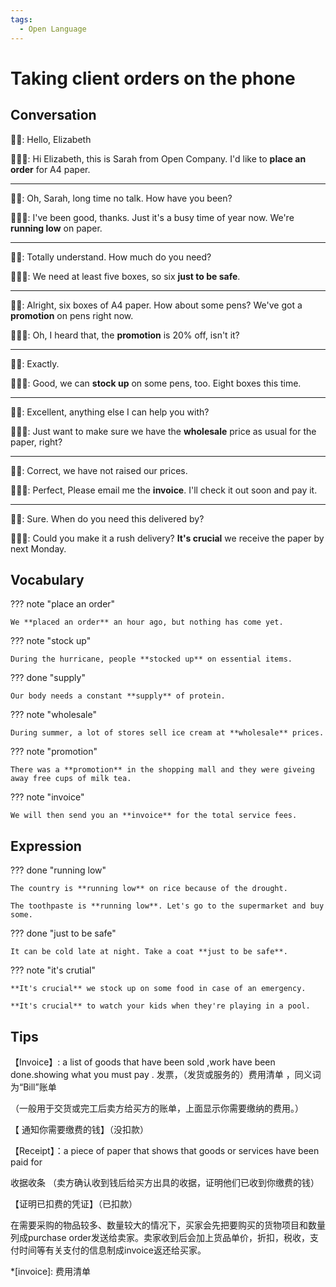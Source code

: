 ```yaml
---
tags:
  - Open Language
---
```

# Taking client orders on the phone

## Conversation

👩‍💼: Hello, Elizabeth

👩🏻‍💼: Hi Elizabeth, this is Sarah from Open Company. I'd like to **place an order** for A4 paper.

---

👩‍💼: Oh, Sarah, long time no talk. How have you been?

👩🏻‍💼: I've been good, thanks. Just it's a busy time of year now. We're **running low** on paper.

---

👩‍💼: Totally understand. How much do you need?

👩🏻‍💼: We need at least five boxes, so six **just to be safe**.

---

👩‍💼: Alright, six boxes of A4 paper. How about some pens? We've got a **promotion** on pens right now.

👩🏻‍💼: Oh, I heard that, the **promotion** is 20% off, isn't it?

---

👩‍💼: Exactly.

👩🏻‍💼: Good, we can **stock up** on some pens, too. Eight boxes this time.

---

👩‍💼: Excellent, anything else I can help you with?

👩🏻‍💼: Just want to make sure we have the **wholesale** price as usual for the paper, right?

---

👩‍💼: Correct, we have not raised our prices.

👩🏻‍💼: Perfect, Please email me the **invoice**. I'll check it out soon and pay it.

---

👩‍💼: Sure. When do you need this delivered by?

👩🏻‍💼: Could you make it a rush delivery? **It's crucial** we receive the paper by next Monday.

## Vocabulary

??? note "place an order"

    We **placed an order** an hour ago, but nothing has come yet.

??? note "stock up"

    During the hurricane, people **stocked up** on essential items.

??? done "supply"

    Our body needs a constant **supply** of protein.

??? note "wholesale"

    During summer, a lot of stores sell ice cream at **wholesale** prices.

??? note "promotion"

    There was a **promotion** in the shopping mall and they were giveing away free cups of milk tea.

??? note "invoice"

    We will then send you an **invoice** for the total service fees.

## Expression

??? done "running low"

    The country is **running low** on rice because of the drought.

    The toothpaste is **running low**. Let's go to the supermarket and buy some.

??? done "just to be safe"

    It can be cold late at night. Take a coat **just to be safe**.

??? note "it's crutial"

    **It's crucial** we stock up on some food in case of an emergency.

    **It's crucial** to watch your kids when they're playing in a pool.

## Tips

【Invoice】: a list of goods that have been sold ,work have been done.showing what you must pay . 发票，（发货或服务的）费用清单 ，同义词为“Bill”账单

（一般用于交货或完工后卖方给买方的账单，上面显示你需要缴纳的费用。）

【 通知你需要缴费的钱】（没扣款）

【Receipt】：a piece of paper that shows that goods or services have been paid for

收据收条 （卖方确认收到钱后给买方出具的收据，证明他们已收到你缴费的钱）

【证明已扣费的凭证】（已扣款）

在需要采购的物品较多、数量较大的情况下，买家会先把要购买的货物项目和数量列成purchase order发送给卖家。卖家收到后会加上货品单价，折扣，税收，支付时间等有关支付的信息制成invoice返还给买家。

*[invoice]: 费用清单
